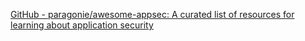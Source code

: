 
[GitHub - paragonie/awesome-appsec: A curated list of resources for learning about application security](https://github.com/paragonie/awesome-appsec)
